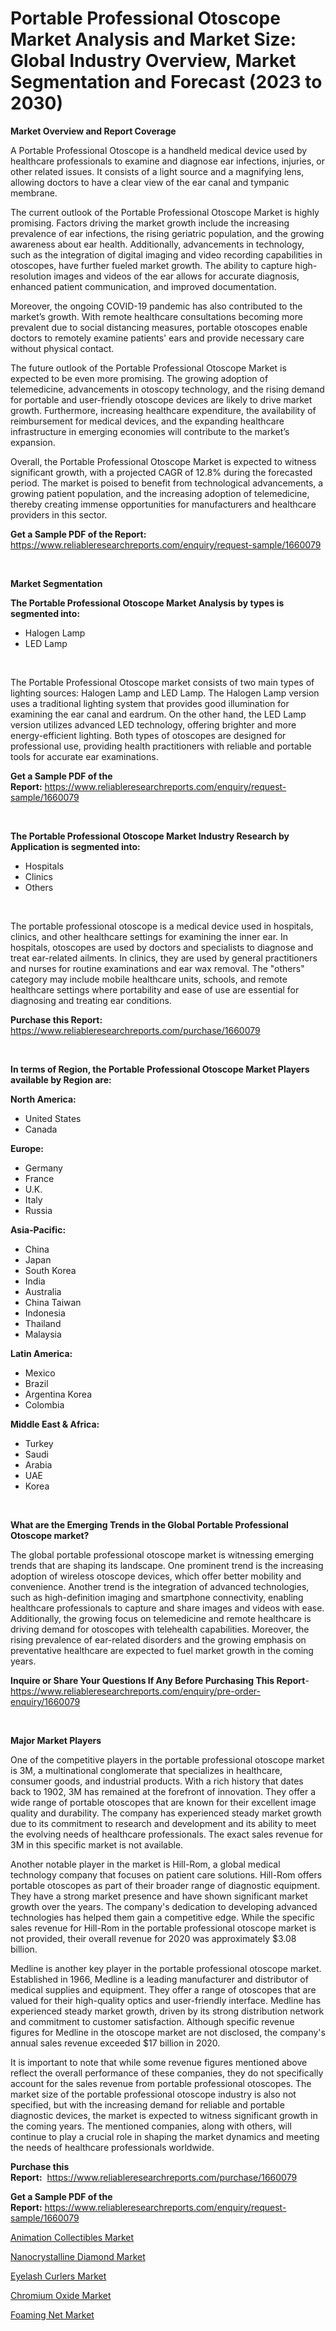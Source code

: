 <p><h1>Portable Professional Otoscope Market Analysis and Market Size: Global Industry Overview, Market Segmentation and Forecast (2023 to 2030)</h1></p><p><strong>Market Overview and Report Coverage</strong></p>
<p><p>A Portable Professional Otoscope is a handheld medical device used by healthcare professionals to examine and diagnose ear infections, injuries, or other related issues. It consists of a light source and a magnifying lens, allowing doctors to have a clear view of the ear canal and tympanic membrane.</p><p>The current outlook of the Portable Professional Otoscope Market is highly promising. Factors driving the market growth include the increasing prevalence of ear infections, the rising geriatric population, and the growing awareness about ear health. Additionally, advancements in technology, such as the integration of digital imaging and video recording capabilities in otoscopes, have further fueled market growth. The ability to capture high-resolution images and videos of the ear allows for accurate diagnosis, enhanced patient communication, and improved documentation.</p><p>Moreover, the ongoing COVID-19 pandemic has also contributed to the market’s growth. With remote healthcare consultations becoming more prevalent due to social distancing measures, portable otoscopes enable doctors to remotely examine patients' ears and provide necessary care without physical contact.</p><p>The future outlook of the Portable Professional Otoscope Market is expected to be even more promising. The growing adoption of telemedicine, advancements in otoscopy technology, and the rising demand for portable and user-friendly otoscope devices are likely to drive market growth. Furthermore, increasing healthcare expenditure, the availability of reimbursement for medical devices, and the expanding healthcare infrastructure in emerging economies will contribute to the market’s expansion.</p><p>Overall, the Portable Professional Otoscope Market is expected to witness significant growth, with a projected CAGR of 12.8% during the forecasted period. The market is poised to benefit from technological advancements, a growing patient population, and the increasing adoption of telemedicine, thereby creating immense opportunities for manufacturers and healthcare providers in this sector.</p></p>
<p><strong>Get a Sample PDF of the Report:</strong> <a href="https://www.reliableresearchreports.com/enquiry/request-sample/1660079">https://www.reliableresearchreports.com/enquiry/request-sample/1660079</a></p>
<p>&nbsp;</p>
<p><strong>Market Segmentation</strong></p>
<p><strong>The Portable Professional Otoscope Market Analysis by types is segmented into:</strong></p>
<p><ul><li>Halogen Lamp</li><li>LED Lamp</li></ul></p>
<p>&nbsp;</p>
<p><p>The Portable Professional Otoscope market consists of two main types of lighting sources: Halogen Lamp and LED Lamp. The Halogen Lamp version uses a traditional lighting system that provides good illumination for examining the ear canal and eardrum. On the other hand, the LED Lamp version utilizes advanced LED technology, offering brighter and more energy-efficient lighting. Both types of otoscopes are designed for professional use, providing health practitioners with reliable and portable tools for accurate ear examinations.</p></p>
<p><strong>Get a Sample PDF of the Report:</strong>&nbsp;<a href="https://www.reliableresearchreports.com/enquiry/request-sample/1660079">https://www.reliableresearchreports.com/enquiry/request-sample/1660079</a></p>
<p>&nbsp;</p>
<p><strong>The Portable Professional Otoscope Market Industry Research by Application is segmented into:</strong></p>
<p><ul><li>Hospitals</li><li>Clinics</li><li>Others</li></ul></p>
<p>&nbsp;</p>
<p><p>The portable professional otoscope is a medical device used in hospitals, clinics, and other healthcare settings for examining the inner ear. In hospitals, otoscopes are used by doctors and specialists to diagnose and treat ear-related ailments. In clinics, they are used by general practitioners and nurses for routine examinations and ear wax removal. The "others" category may include mobile healthcare units, schools, and remote healthcare settings where portability and ease of use are essential for diagnosing and treating ear conditions.</p></p>
<p><strong>Purchase this Report:</strong>&nbsp; <a href="https://www.reliableresearchreports.com/purchase/1660079">https://www.reliableresearchreports.com/purchase/1660079</a></p>
<p>&nbsp;</p>
<p><strong>In terms of Region, the Portable Professional Otoscope Market Players available by Region are:</strong></p>
<p>
    <p> <strong> North America: </strong>
        <ul>
            <li>United States</li>
            <li>Canada</li>
        </ul>
        </p> 
    <p> <strong> Europe: </strong>
        <ul>
            <li>Germany</li>
            <li>France</li>
            <li>U.K.</li>
            <li>Italy</li>
            <li>Russia</li>
        </ul>
        </p> 
    <p> <strong> Asia-Pacific: </strong>
        <ul>
            <li>China</li>
            <li>Japan</li>
            <li>South Korea</li>
            <li>India</li>
            <li>Australia</li>
            <li>China Taiwan</li>
            <li>Indonesia</li>
            <li>Thailand</li>
            <li>Malaysia</li>
        </ul>
        </p> 
    <p> <strong> Latin America: </strong>
        <ul>
            <li>Mexico</li>
            <li>Brazil</li>
            <li>Argentina Korea</li>
            <li>Colombia</li>
        </ul>
        </p> 
    <p> <strong> Middle East & Africa: </strong>
        <ul>
            <li>Turkey</li>
            <li>Saudi</li>
            <li>Arabia</li>
            <li>UAE</li>
            <li>Korea</li>
        </ul>
    </p>
    </p>
<p>&nbsp;</p>
<p><strong>What are the Emerging Trends in the Global Portable Professional Otoscope market?</strong></p>
<p><p>The global portable professional otoscope market is witnessing emerging trends that are shaping its landscape. One prominent trend is the increasing adoption of wireless otoscope devices, which offer better mobility and convenience. Another trend is the integration of advanced technologies, such as high-definition imaging and smartphone connectivity, enabling healthcare professionals to capture and share images and videos with ease. Additionally, the growing focus on telemedicine and remote healthcare is driving demand for otoscopes with telehealth capabilities. Moreover, the rising prevalence of ear-related disorders and the growing emphasis on preventative healthcare are expected to fuel market growth in the coming years.</p></p>
<p><strong>Inquire or Share Your Questions If Any Before Purchasing This Report</strong>- <a href="https://www.reliableresearchreports.com/enquiry/pre-order-enquiry/1660079">https://www.reliableresearchreports.com/enquiry/pre-order-enquiry/1660079</a></p>
<p>&nbsp;</p>
<p><strong>Major Market Players</strong></p>
<p><p>One of the competitive players in the portable professional otoscope market is 3M, a multinational conglomerate that specializes in healthcare, consumer goods, and industrial products. With a rich history that dates back to 1902, 3M has remained at the forefront of innovation. They offer a wide range of portable otoscopes that are known for their excellent image quality and durability. The company has experienced steady market growth due to its commitment to research and development and its ability to meet the evolving needs of healthcare professionals. The exact sales revenue for 3M in this specific market is not available.</p><p>Another notable player in the market is Hill-Rom, a global medical technology company that focuses on patient care solutions. Hill-Rom offers portable otoscopes as part of their broader range of diagnostic equipment. They have a strong market presence and have shown significant market growth over the years. The company's dedication to developing advanced technologies has helped them gain a competitive edge. While the specific sales revenue for Hill-Rom in the portable professional otoscope market is not provided, their overall revenue for 2020 was approximately $3.08 billion.</p><p>Medline is another key player in the portable professional otoscope market. Established in 1966, Medline is a leading manufacturer and distributor of medical supplies and equipment. They offer a range of otoscopes that are valued for their high-quality optics and user-friendly interface. Medline has experienced steady market growth, driven by its strong distribution network and commitment to customer satisfaction. Although specific revenue figures for Medline in the otoscope market are not disclosed, the company's annual sales revenue exceeded $17 billion in 2020.</p><p>It is important to note that while some revenue figures mentioned above reflect the overall performance of these companies, they do not specifically account for the sales revenue from portable professional otoscopes. The market size of the portable professional otoscope industry is also not specified, but with the increasing demand for reliable and portable diagnostic devices, the market is expected to witness significant growth in the coming years. The mentioned companies, along with others, will continue to play a crucial role in shaping the market dynamics and meeting the needs of healthcare professionals worldwide.</p></p>
<p><strong>Purchase this Report:</strong>&nbsp;&nbsp;<a href="https://www.reliableresearchreports.com/purchase/1660079">https://www.reliableresearchreports.com/purchase/1660079</a></p>
<p></p>
<p><strong>Get a Sample PDF of the Report:</strong>&nbsp;<a href="https://www.reliableresearchreports.com/enquiry/request-sample/1660079">https://www.reliableresearchreports.com/enquiry/request-sample/1660079</a></p>
<p><p><a href="https://www.linkedin.com/pulse/animation-collectibles-market-size-2023-2030-global-industrial-tbnye/">Animation Collectibles Market</a></p><p><a href="https://medium.com/@ishankishanrp23/nanocrystalline-diamond-market-trends-forecast-and-competitive-analysis-to-2030-3f083b671284">Nanocrystalline Diamond Market</a></p><p><a href="https://www.linkedin.com/pulse/eyelash-curlers-market-insights-players-forecast-till-2030-jj7ne/">Eyelash Curlers Market</a></p><p><a href="https://medium.com/@subhamgillrp23/chromium-oxide-nbsp-market-focuses-on-market-share-size-and-projected-forecast-till-2030-b6de29e59428">Chromium Oxide Market</a></p><p><a href="https://www.linkedin.com/pulse/foaming-net-market-challenges-opportunities-growth-drivers-wc3re/">Foaming Net Market</a></p></p>